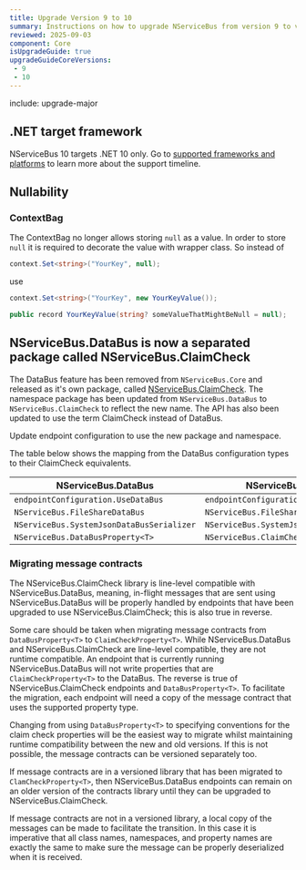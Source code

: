 ```yaml
---
title: Upgrade Version 9 to 10
summary: Instructions on how to upgrade NServiceBus from version 9 to version 10.
reviewed: 2025-09-03
component: Core
isUpgradeGuide: true
upgradeGuideCoreVersions:
 - 9
 - 10
---
```


include: upgrade-major

## .NET target framework

NServiceBus 10 targets .NET 10 only. Go to [supported frameworks and platforms](/nservicebus/upgrades/supported-platforms.md) to learn more about the support timeline.

## Nullability

### ContextBag

The ContextBag no longer allows storing `null` as a value. In order to store `null` it is required to decorate the value with wrapper class. So instead of

```csharp
context.Set<string>("YourKey", null);
```

use

```csharp
context.Set<string>("YourKey", new YourKeyValue());

public record YourKeyValue(string? someValueThatMightBeNull = null);
```

## NServiceBus.DataBus is now a separated package called NServiceBus.ClaimCheck

The DataBus feature has been removed from `NServiceBus.Core` and released as it's own package, called [NServiceBus.ClaimCheck](https://www.nuget.org/packages/NServiceBus.ClaimCheck/).
The namespace package has been updated from `NServiceBus.DataBus` to `NServiceBus.ClaimCheck` to reflect the new name.
The API has also been updated to use the term ClaimCheck instead of DataBus. 

Update endpoint configuration to use the new package and namespace.

The table below shows the mapping from the DataBus configuration types to their ClaimCheck equivalents.

| NServiceBus.DataBus  | NServiceBus.ClaimCheck |
| --- | --- |
| `endpointConfiguration.UseDataBus` | `endpointConfiguration.UseClaimCheck` |
| `NServiceBus.FileShareDataBus` | `NServiceBus.FileShareClaimCheck` |
| `NServiceBus.SystemJsonDataBusSerializer` | `NServiceBus.SystemJsonClaimCheckSerializer` |
| `NServiceBus.DataBusProperty<T>` | `NServiceBus.ClaimCheckProperty<T>` |

### Migrating message contracts

The NServiceBus.ClaimCheck library is line-level compatible with NServiceBus.DataBus, meaning, in-flight messages that are sent using NServiceBus.DataBus will be properly handled by endpoints that have been upgraded to use NServiceBus.ClaimCheck; this is also true in reverse.

Some care should be taken when migrating message contracts from `DataBusProperty<T>` to `ClaimCheckProperty<T>`.  While NServiceBus.DataBus and NServiceBus.ClaimCheck are line-level compatible, they are not runtime compatible.  An endpoint that is currently running NServiceBus.DataBus will not write properties that are `ClaimCheckProperty<T>` to the DataBus. The reverse is true of NServiceBus.ClaimCheck endpoints and `DataBusProperty<T>`.  To facilitate the migration, each endpoint will need a copy of the message contract that uses the supported property type.

Changing from using `DataBusProperty<T>` to specifying conventions for the claim check properties will be the easiest way to migrate whilst maintaining runtime compatibility between the new and old versions. If this is not possible, the message contracts can be versioned separately too.

If message contracts are in a versioned library that has been migrated to `ClamCheckProperty<T>`, then NServiceBus.DataBus endpoints can remain on an older version of the contracts library until they can be upgraded to NServiceBus.ClaimCheck.

If message contracts are not in a versioned library, a local copy of the messages can be made to facilitate the transition. In this case it is imperative that all class names, namespaces, and property names are exactly the same to make sure the message can be properly deserialized when it is received.

